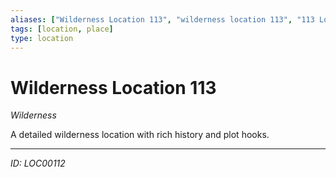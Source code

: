 ```yaml
---
aliases: ["Wilderness Location 113", "wilderness location 113", "113 Location Wilderness"]
tags: [location, place]
type: location
---
```


# Wilderness Location 113

*Wilderness*

A detailed wilderness location with rich history and plot hooks.

---
*ID: LOC00112*